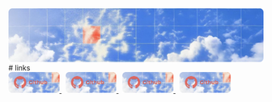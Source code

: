 <div>
    <a href="https://github.com/baeleon">
        <img title="banner" src="./images/banner.png" style="">
    </a>
</div>
<div>
    <div>
        # links
    </div>
    <div>
        <a href="https://github.com/baeleon">
            <img title="banner" src="./images/links/github.png" style="width: 20%">
        </a>
        &nbsp
        <a href="https://github.com/baeleon">
            <img title="banner" src="./images/links/github.png" style="width: 20%">
        </a>
        &nbsp
        <a href="https://github.com/baeleon">
            <img title="banner" src="./images/links/github.png" style="width: 20%">
        </a>
        &nbsp
        <a href="https://github.com/baeleon">
            <img title="banner" src="./images/links/github.png" style="width: 20%">
        </a>
    </div>
</div>